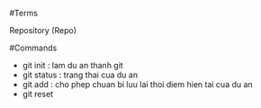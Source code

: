 #Terms 

Repository (Repo) 

#Commands

- git init : lam du an thanh git
- git status : trang thai cua du an 
- git add : cho phep chuan bi luu lai thoi diem hien tai cua du an
- git reset